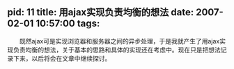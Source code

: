 pid: 11
title: 用ajax实现负责均衡的想法
date: 2007-02-01 10:57:00
tags:
---


&emsp;&emsp;既然ajax可是实现浏览器和服务器之间的异步处理，于是我就产生了用ajax实现负责均衡的想法，关于基本的思路和具体的实现还在考虑中。现在只是把想法记录下来，以后将会在文章中继续探讨。